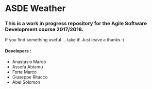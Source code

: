 # ASDE Weather

### This is a **work in progress** repository for the Agile Software Development course 2017/2018.

If you find something useful ... take it! Just leave a thanks :)

#### Developers :
* Anastasio	Marco
* Assefa 	Abtamu
* Forte		Marco
* Giuseppe  Ritacco
* Abel 		Solomon
